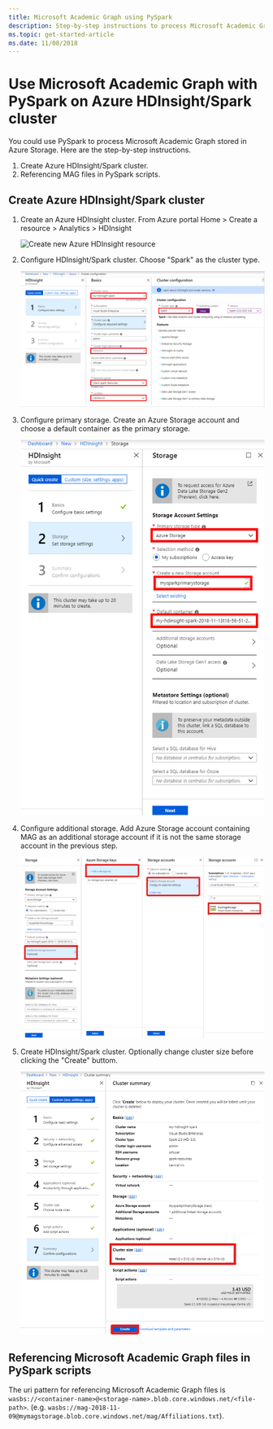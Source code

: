 ```yaml
---
title: Microsoft Academic Graph using PySpark
description: Step-by-step instructions to process Microsoft Academic Graph using PySpark
ms.topic: get-started-article
ms.date: 11/08/2018
---
```

# Use Microsoft Academic Graph with PySpark on Azure HDInsight/Spark cluster

You could use PySpark to process Microsoft Academic Graph stored in Azure Storage. Here are the step-by-step instructions.

1. Create Azure HDInsight/Spark cluster.
1. Referencing MAG files in PySpark scripts.

## Create Azure HDInsight/Spark cluster

1. Create an Azure HDInsight cluster. From Azure portal Home > Create a resource > Analytics > HDInsight

    ![Create new Azure HDInsight resource](media/create-hdinsight-select.png "Create new Azure HDInsight resource")

1. Configure HDInsight/Spark cluster. Choose "Spark" as the cluster type.

    ![Configure HDInsight/Spark cluster](media/create-spark-cluster-1.png "Configure HDInsight/Spark cluster")

1. Configure primary storage. Create an Azure Storage account and choose a default container as the primary storage.

    ![Configure HDInsight/Spark primary storage](media/create-spark-cluster-2.png "Configure HDInsight/Spark primary storage")

1. Configure additional storage. Add Azure Storage account containing MAG as an additional storage account if it is not the same storage account in the previous step.

    ![Configure HDInsight/Spark additional storage](media/create-spark-cluster-3.png "Configure HDInsight/Spark additional storage")

1. Create HDInsight/Spark cluster. Optionally change cluster size before clicking the "Create" buttom.

    ![Change cluster size and create cluster](media/create-spark-cluster-4.png "Change cluster size and create cluster")

## Referencing Microsoft Academic Graph files in PySpark scripts

The uri pattern for referencing Microsoft Academic Graph files is `wasbs://<container-name>@<storage-name>.blob.core.windows.net/<file-path>`. (e.g. `wasbs://mag-2018-11-09@mymagstorage.blob.core.windows.net/mag/Affiliations.txt`).

